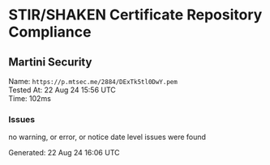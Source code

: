 # STIR/SHAKEN Certificate Repository Compliance

## Martini Security

Name: `https://p.mtsec.me/2884/DExTk5tl0DwY.pem`\
Tested At: 22 Aug 24 15:56 UTC\
Time: 102ms

### Issues

no warning, or error, or notice date level issues were found

Generated: 22 Aug 24 16:06 UTC